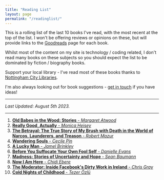 ```yaml
---
title: "Reading List"
layout: page
permalink: "/readinglist/"
---
```

<div class="container">
    <div class="row">
        <div class="col-md-12">
            <p>This is a rolling list of the last 10 books I've read, with the most recent at the top of the list.  I won't be offering reviews or opinions on these, but will provide links to the <a href="https://www.goodreads.com/" target="_blank">Goodreads</a> page for each book.</p>
            <p>Whilst most of the content on my site is technology / coding related, I don't read many books on these subjects so you should expect the list to be dominated by fiction / biography books.</p>
            <p>Support your local library - I've read most of these books thanks to <a href="https://www.nottinghamcitylibraries.co.uk/" target="_blank">Nottingham City Libraries</a>.</p>
            <p>I'm also always looking out for book suggestions - <a href="/contact">get in touch</a> if you have ideas!</p>
            <hr/>
            <p><i>Last Updated: August 5th 2023.</i></p>
            <hr/>
            <ol>   
              <li><a href="https://www.goodreads.com/book/show/61489616-old-babes-in-the-wood" target="_blank"><b>Old Babes in the Wood: Stories</b> - <i>Margaret Atwood</i></a></li>  
              <li><a href="https://www.goodreads.com/book/show/175740780-really-good-actually" target="_blank"><b>Really Good, Actually</b> - <i>Monica Heisey</i></a></li> 
              <li><a href="https://www.goodreads.com/book/show/61290136-the-betrayal" target="_blank"><b>The Betrayal: The True Story of My Brush with Death in the World of Narcos, Launderers, and Treason</b> - <i>Robert Mazur</i></a></li>     
              <li><a href="https://www.goodreads.com/book/show/60741794-wandering-souls" target="_blank"><b>Wandering Souls</b> - <i>Cecile Pin</i></a></li>     
              <li><a href="https://www.goodreads.com/book/show/36480133-a-lucky-man" target="_blank"><b>A Lucky Man</b> - <i>Jamel Brinkley</i></a></li>   
              <li><a href="https://www.goodreads.com/book/show/7840634-before-you-suffocate-your-own-fool-self" target="_blank"><b>Before You Suffocate Your Own Fool Self</b> - <i>Danielle Evans</i></a></li>   
              <li><a href="https://www.goodreads.com/book/show/53027017-madness" target="_blank"><b>Madness: Stories of Uncertainty and Hope</b> - <i>Sean Baumann</i></a></li>   
              <li><a href="https://www.goodreads.com/book/show/75382256-now-i-am-here" target="_blank"><b>Now I Am Here</b> - <i>Chidi Ebere</i></a></li> 
              <li><a href="https://www.goodreads.com/book/show/65829450-the-moderator" target="_blank"><b>The Moderator: Inside Facebook's Dirty Work in Ireland</b> - <i>Chris Gray</i></a></li>
              <li><a href="https://www.goodreads.com/book/show/61157636-cold-nights-of-childhood" target="_blank"><b>Cold Nights of Childhood</b> - <i>Tezer Özlü</i></a></li>
            </ol>
         </div>
   </div>
</div>
